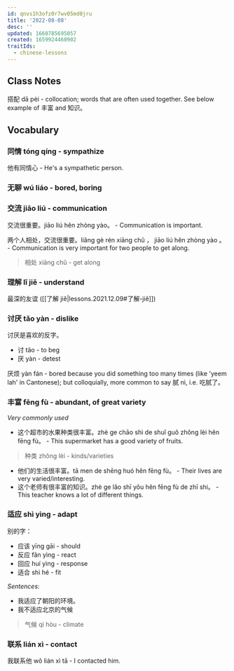 ```yaml
---
id: qnvs1h3ofz0r7wv05md0jru
title: '2022-08-08'
desc: ''
updated: 1660785695057
created: 1659924460902
traitIds:
  - chinese-lessons
---
```


## Class Notes

搭配 dā pèi - collocation; words that are often used together.  See below example of 丰富 and 知识。

## Vocabulary

### 同情 tóng qíng - sympathize

他有同情心 - He's a sympathetic person.

### 无聊 wú liáo - bored, boring

### 交流 jiāo liú - communication

交流很重要。jiāo liú hěn zhòng yào。 - Communication is important.

两个人相处，交流很重要。liǎng gè rén xiāng chǔ ， jiāo liú hěn zhòng yào 。 - Communication is very important for two people to get along.

> 相处 xiāng chǔ - get along

### 理解 lǐ jiě - understand

最深的友谊 ([[了解 jiě|lessons.2021.12.09#了解-jiě]])

### 讨厌 tǎo yàn - dislike

讨厌是喜欢的反字。

- 讨 tǎo - to beg
- 厌 yàn - detest

厌烦 yàn fán - bored because you did something too many times (like 'yeem lah' in Cantonese); but colloquially, more common to say 腻 nì, i.e. 吃腻了。

### 丰富 fēng fù - abundant, of great variety

_Very commonly used_

- 这个超市的水果种类很丰富。zhè ge chāo shì de shuǐ guǒ zhǒng lèi hěn fēng fù。 - This supermarket has a good variety of fruits.

> 种类 zhǒng lèi - kinds/varieties

- 他们的生活很丰富。tā men de shēng huó hěn fēng fù。 - Their lives are very varied/interesting.
- 这个老师有很丰富的知识。zhè ge lǎo shī yǒu hěn fēng fù de zhī shi。 - This teacher knows a lot of different things.

### 适应 shì yìng - adapt

别的字：
- 应该 yīng gāi - should
- 反应 fǎn yìng - react
- 回应 huí yìng - response
- 适合 shì hé - fit

_Sentences_:
- 我适应了朝阳的环境。
- 我不适应北京的气候

> 气候 qì hòu - climate

### 联系 lián xì - contact

我联系他 wǒ lián xì tā - I contacted him.

